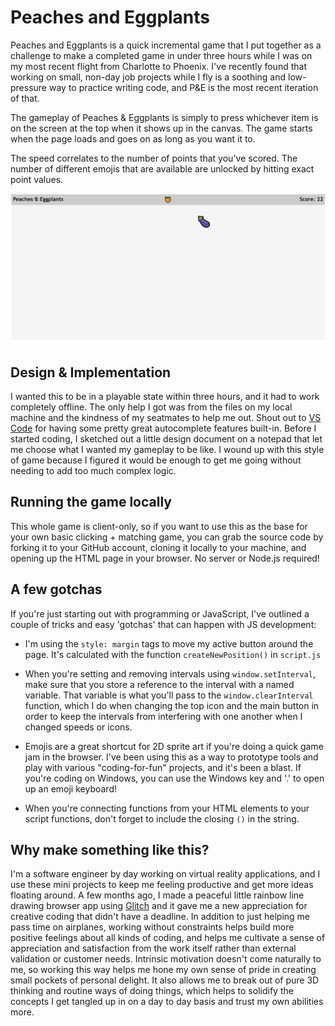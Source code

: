 # Peaches and Eggplants
Peaches and Eggplants is a quick incremental game that I put together as a challenge to make a completed game in under three hours while I was on my most recent flight from Charlotte to Phoenix. I've recently found that working on small, non-day job projects while I fly is a soothing and low-pressure way to practice writing code, and P&E is the most recent iteration of that.

The gameplay of Peaches & Eggplants is simply to press whichever item is on the screen at the top when it shows up in the canvas. The game starts when the page loads and goes on as long as you want it to. 

The speed correlates to the number of points that you've scored. The number of different emojis that are available are unlocked by hitting exact point values. 

![](resources/snip.PNG)

## Design & Implementation
I wanted this to be in a playable state within three hours, and it had to work completely offline. The only help I got was from the files on my local machine and the kindness of my seatmates to help me out. Shout out to [VS Code](https://code.com) for having some pretty great autocomplete features built-in. Before I started coding, I sketched out a little design document on a notepad that let me choose what I wanted my gameplay to be like. I wound up with this style of game because I figured it would be enough to get me going without needing to add too much complex logic.

## Running the game locally
This whole game is client-only, so if you want to use this as the base for your own basic clicking + matching game, you can grab the source code by forking it to your GitHub account, cloning it locally to your machine, and opening up the HTML page in your browser. No server or Node.js required! 

## A few gotchas
If you're just starting out with programming or JavaScript, I've outlined a couple of tricks and easy 'gotchas' that can happen with JS development: 

* I'm using the `style: margin` tags to move my active button around the page. It's calculated with the function `createNewPosition()` in `script.js`

* When you're setting and removing intervals using `window.setInterval`, make sure that you store a reference to the interval with a named variable. That variable is what you'll pass to the `window.clearInterval` function, which I do when changing the top icon and the main button in order to keep the intervals from interfering with one another when I changed speeds or icons.

* Emojis are a great shortcut for 2D sprite art if you're doing a quick game jam in the browser. I've been using this as a way to prototype tools and play with various "coding-for-fun" projects, and it's been a blast. If you're coding on Windows, you can use the Windows key and '.' to open up an emoji keyboard! 

* When you're connecting functions from your HTML elements to your script functions, don't forget to include the closing `()` in the string. 

## Why make something like this?
I'm a software engineer by day working on virtual reality applications, and I use these mini projects to keep me feeling productive and get more ideas floating around. A few months ago, I made a peaceful little rainbow line drawing browser app using [Glitch](glitch.com) and it gave me a new appreciation for creative coding that didn't have a deadline. In addition to just helping me pass time on airplanes, working without constraints helps build more positive feelings about all kinds of coding, and helps me cultivate a sense of appreciation and satisfaction from the work itself rather than external validation or customer needs. Intrinsic motivation doesn't come naturally to me, so working this way helps me hone my own sense of pride in creating small pockets of personal delight. It also allows me to break out of pure 3D thinking and routine ways of doing things, which helps to solidify the concepts I get tangled up in on a day to day basis and trust my own abilities more. 
